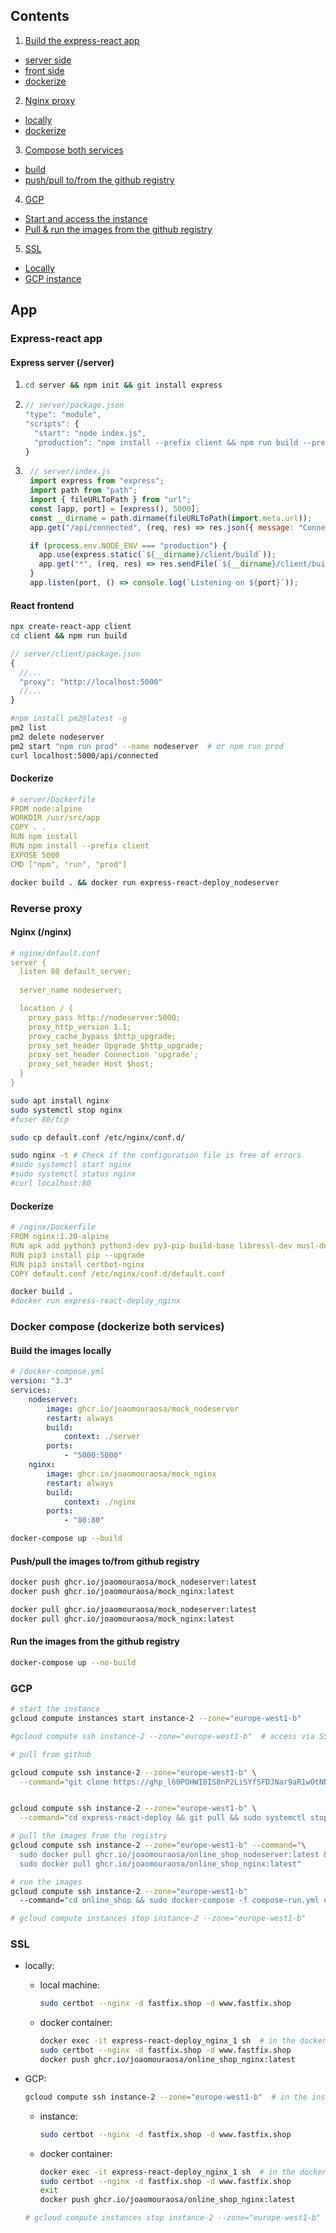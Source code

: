 ## Contents
1. [Build the express-react app](#app)
  - [server side](#app-server)
  - [front side](#app-front)
  - [dockerize](#app-docker)
2. [Nginx proxy](#nginx)
  - [locally](#nginx-local)
  - [dockerize](#nginx-docker)
3. [Compose both services](#compose)
  - [build](#compose-build)
  - [push/pull to/from the github registry](#compose-push)
4. [GCP](#gcp)
  - [Start and access the instance](#gcp-start)
  - [Pull & run the images from the github registry](#gcp-run)
5. [SSL](#ssl)
  - [Locally](#ssl-local)
  - [GCP instance](#ssl-gcp)



## App 

### Express-react app  <a name="app"></a>

#### Express server (/server)  <a name="app-server"></a>
  1.  ```bash 
      cd server && npm init && git install express
      ```
  2. ```javascript
     // server/package.json
     "type": "module",
     "scripts": {
       "start": "node index.js",
       "production": "npm install --prefix client && npm run build --prefix client && npm install && NODE_ENV=production npm start"
     }
     ```

  3. ```javascript
      // server/index.js
      import express from "express";
      import path from "path";
      import { fileURLToPath } from "url";
      const [app, port] = [express(), 5000];
      const __dirname = path.dirname(fileURLToPath(import.meta.url));
      app.get("/api/connected", (req, res) => res.json({ message: "Connected!" }));

      if (process.env.NODE_ENV === "production") {
        app.use(express.static(`${__dirname}/client/build`));
        app.get("*", (req, res) => res.sendFile(`${__dirname}/client/build/index.html`));
      }
      app.listen(port, () => console.log(`Listening on ${port}`));
      ```
      

#### React frontend  <a name="app-client"></a>

```bash 
npx create-react-app client
cd client && npm run build
```

```javascript
// server/client/package.json
{
  //...
  "proxy": "http://localhost:5000"
  //...
}
```

```bash 
#npm install pm2@latest -g
pm2 list
pm2 delete nodeserver
pm2 start "npm run prod" --name nodeserver  # or npm run prod
curl localhost:5000/api/connected
```


#### Dockerize <a name="app-docker"></a>

```yml
# server/Dockerfile
FROM node:alpine
WORKDIR /usr/src/app
COPY . .
RUN npm install
RUN npm install --prefix client
EXPOSE 5000
CMD ["npm", "run", "prod"]
```

```bash 
docker build . && docker run express-react-deploy_nodeserver
```


### Reverse proxy  <a name="nginx"></a>

#### Nginx (/nginx)  <a name="nginx-local"></a>

```yml
# nginx/default.conf
server {
  listen 80 default_server;
        
  server_name nodeserver;

  location / {
    proxy_pass http://nodeserver:5000;
    proxy_http_version 1.1;
    proxy_cache_bypass $http_upgrade;
    proxy_set_header Upgrade $http_upgrade;
    proxy_set_header Connection 'upgrade';
    proxy_set_header Host $host;
  }
}
```

```bash 
sudo apt install nginx 
sudo systemctl stop nginx
#fuser 80/tcp 
```
   
```bash 
sudo cp default.conf /etc/nginx/conf.d/
```
   
```bash 
sudo nginx -t # Check if the configuration file is free of errors
#sudo systemctl start nginx
#sudo systemctl status nginx
#curl localhost:80
```
   

#### Dockerize  <a name="nginx-docker"></a>

```yml
# /nginx/Dockerfile
FROM nginx:1.20-alpine
RUN apk add python3 python3-dev py3-pip build-base libressl-dev musl-dev libffi-dev rust cargo
RUN pip3 install pip --upgrade
RUN pip3 install certbot-nginx
COPY default.conf /etc/nginx/conf.d/default.conf
```

```bash
docker build . 
#docker run express-react-deploy_nginx
```


### Docker compose (dockerize both services) <a name="compose"></a>

#### Build the images locally  <a name="compose-local"></a>

```yml
# /docker-compose.yml
version: "3.3"
services:
    nodeserver:
        image: ghcr.io/joaomouraosa/mock_nodeserver
        restart: always
        build:
            context: ./server
        ports:
            - "5000:5000"
    nginx:
        image: ghcr.io/joaomouraosa/mock_nginx
        restart: always
        build:
            context: ./nginx
        ports:
            - "80:80"
```

```bash 
docker-compose up --build
```
#### Push/pull the images to/from github registry  <a name="compose-push"></a>
```bash 
docker push ghcr.io/joaomouraosa/mock_nodeserver:latest
docker push ghcr.io/joaomouraosa/mock_nginx:latest

docker pull ghcr.io/joaomouraosa/mock_nodeserver:latest
docker pull ghcr.io/joaomouraosa/mock_nginx:latest
```


#### Run the images from the github registry  <a name="compose-pull"></a>

```bash 
docker-compose up --no-build
```
### GCP <a name='gcp'></a>

```bash 
# start the instance
gcloud compute instances start instance-2 --zone="europe-west1-b"

#gcloud compute ssh instance-2 --zone="europe-west1-b"  # access via SSH

# pull from github

gcloud compute ssh instance-2 --zone="europe-west1-b" \
  --command="git clone https://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/github.com/joaomouraosa/express-react-deploy.git"


gcloud compute ssh instance-2 --zone="europe-west1-b" \
  --command="cd express-react-deploy && git pull && sudo systemctl stop nginx && killall nginx"

# pull the images from the registry    
gcloud compute ssh instance-2 --zone="europe-west1-b" --command="\
  sudo docker pull ghcr.io/joaomouraosa/online_shop_nodeserver:latest && \
  sudo docker pull ghcr.io/joaomouraosa/online_shop_nginx:latest"

# run the images
gcloud compute ssh instance-2 --zone="europe-west1-b" 
  --command="cd online_shop && sudo docker-compose -f compose-run.yml up --build" 

# gcloud compute instances stop instance-2 --zone="europe-west1-b"  
```


### SSL  <a name="ssl"></a>

* locally:
  - local machine:
    ```bash 
    sudo certbot --nginx -d fastfix.shop -d www.fastfix.shop
    ```
  - docker container:
    ```bash 
    docker exec -it express-react-deploy_nginx_1 sh  # in the docker container
    sudo certbot --nginx -d fastfix.shop -d www.fastfix.shop
    docker push ghcr.io/joaomouraosa/online_shop_nginx:latest
    ```

* GCP:
  ```bash 
  gcloud compute ssh instance-2 --zone="europe-west1-b"  # in the instance
  ```
  - instance:
    ```bash 
    sudo certbot --nginx -d fastfix.shop -d www.fastfix.shop
    ```
  - docker container:
    ```bash 
    docker exec -it express-react-deploy_nginx_1 sh  # in the docker container
    sudo certbot --nginx -d fastfix.shop -d www.fastfix.shop
    exit
    docker push ghcr.io/joaomouraosa/online_shop_nginx:latest
    ```
  ```bash 
  # gcloud compute instances stop instance-2 --zone="europe-west1-b" 
  ```